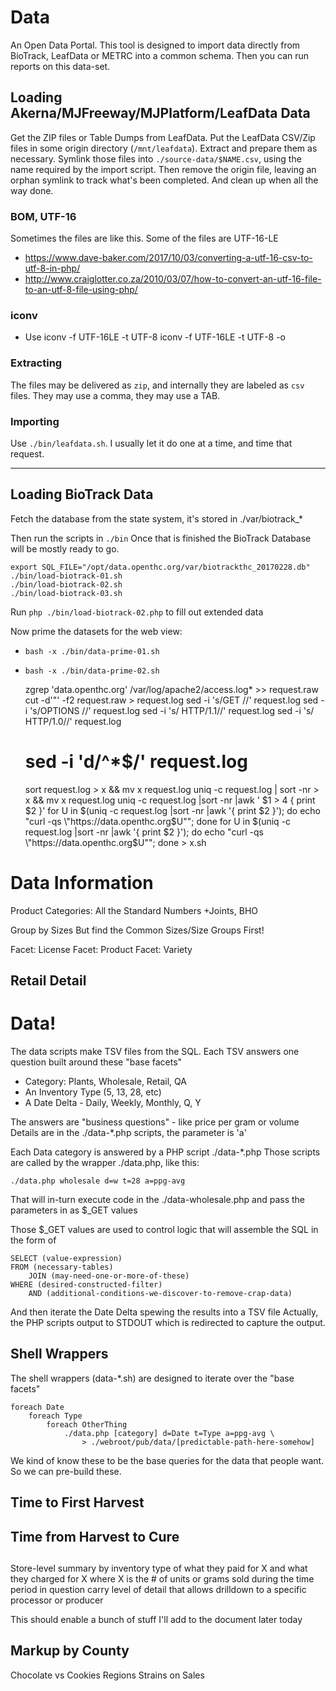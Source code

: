 # Data

An Open Data Portal.
This tool is designed to import data directly from BioTrack, LeafData or METRC into a common schema.
Then you can run reports on this data-set.


## Loading Akerna/MJFreeway/MJPlatform/LeafData Data

Get the ZIP files or Table Dumps from LeafData.
Put the LeafData CSV/Zip files in some origin directory (`/mnt/leafdata`).
Extract and prepare them as necessary.
Symlink those files into `./source-data/$NAME.csv`, using the name required by the import script.
Then remove the origin file, leaving an orphan symlink to track what's been completed.
And clean up when all the way done.


### BOM, UTF-16

Sometimes the files are like this.
Some of the files are UTF-16-LE

* https://www.dave-baker.com/2017/10/03/converting-a-utf-16-csv-to-utf-8-in-php/
* http://www.craiglotter.co.za/2010/03/07/how-to-convert-an-utf-16-file-to-an-utf-8-file-using-php/

### iconv

* Use iconv -f UTF-16LE -t UTF-8
iconv -f UTF-16LE -t UTF-8 <filename> -o <new-filename>

### Extracting

The files may be delivered as `zip`, and internally they are labeled as `csv` files.
They may use a comma, they may use a TAB.

### Importing

Use `./bin/leafdata.sh`.
I usually let it do one at a time, and time that request.


----

## Loading BioTrack Data

Fetch the database from the state system, it's stored in ./var/biotrack_*

Then run the scripts in `./bin`
Once that is finished the BioTrack Database will be mostly ready to go.

	export SQL_FILE="/opt/data.openthc.org/var/biotrackthc_20170228.db"
	./bin/load-biotrack-01.sh
	./bin/load-biotrack-02.sh
	./bin/load-biotrack-03.sh

Run `php ./bin/load-biotrack-02.php` to fill out extended data

Now prime the datasets for the web view:

 * `bash -x ./bin/data-prime-01.sh`
 * `bash -x ./bin/data-prime-02.sh`

 	zgrep 'data.openthc.org' /var/log/apache2/access.log* >> request.raw
	cut -d'"' -f2 request.raw > request.log
	sed  -i 's/GET //' request.log
	sed  -i 's/OPTIONS //' request.log
	sed  -i 's/ HTTP\/1.1//' request.log
	sed  -i 's/ HTTP\/1.0//' request.log
	# sed  -i 'd/^*$/' request.log
	sort request.log > x && mv x request.log
	uniq -c request.log | sort -nr > x && mv x request.log
	uniq -c request.log |sort -nr |awk ' $1 > 4 { print $2 }'
	for U in $(uniq -c request.log |sort -nr |awk '{ print $2 }'); do echo "curl -qs \"https://data.openthc.org$U\""; done
	for U in $(uniq -c request.log |sort -nr |awk '{ print $2 }'); do echo "curl -qs \"https://data.openthc.org$U\""; done > x.sh

##

# Data Information

Product Categories:
	All the Standard Numbers
	+Joints, BHO

Group by Sizes
	But find the Common Sizes/Size Groups First!

Facet: License
Facet: Product
Facet: Variety

## Retail Detail


# Data!

The data scripts make TSV files from the SQL.
Each TSV answers one question built around these "base facets"

  * Category: Plants, Wholesale, Retail, QA
  * An Inventory Type (5, 13, 28, etc)
  * A Date Delta - Daily, Weekly, Monthly, Q, Y

The answers are "business questions" - like price per gram or volume
Details are in the ./data-*.php scripts, the parameter is 'a'

Each Data category is answered by a PHP script ./data-*.php
Those scripts are called by the wrapper ./data.php, like this:

	./data.php wholesale d=w t=28 a=ppg-avg

That will in-turn execute code in the ./data-wholesale.php and pass the parameters in as $_GET values

Those $_GET values are used to control logic that will assemble the SQL in the form of

	SELECT (value-expression)
	FROM (necessary-tables)
		JOIN (may-need-one-or-more-of-these)
	WHERE (desired-constructed-filter)
		AND (additional-conditions-we-discover-to-remove-crap-data)

And then iterate the Date Delta spewing the results into a TSV file
Actually, the PHP scripts output to STDOUT which is redirected to capture the output.

## Shell Wrappers

The shell wrappers (data-*.sh) are designed to iterate over the "base facets"

	foreach Date
		foreach Type
			foreach OtherThing
				./data.php [category] d=Date t=Type a=ppg-avg \
					> ./webroot/pub/data/[predictable-path-here-somehow]


We kind of know these to be the base queries for the data that people want.
So we can pre-build these.

## Time to First Harvest
## Time from Harvest to Cure

##
Store-level summary by inventory type of what they paid for X and what
they charged for X where X is the # of units or grams sold during the
time period in question carry level of detail that allows drilldown to
a specific processor or producer

This should enable a bunch of stuff I'll add to the document later today

## Markup by County

Chocolate vs Cookies
Regions
Strains on Sales
